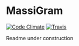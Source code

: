 MassiGram
===================

[![Code Climate](https://codeclimate.com/github/MassimilianoMura/MassiGram/badges/gpa.svg)](https://codeclimate.com/github/MassimilianoMura/MassiGram)
[![Travis](https://travis-ci.org/MassimilianoMura/MassiGram.svg)](https://travis-ci.org/MassimilianoMura/MassiGram)

Readme under construction
